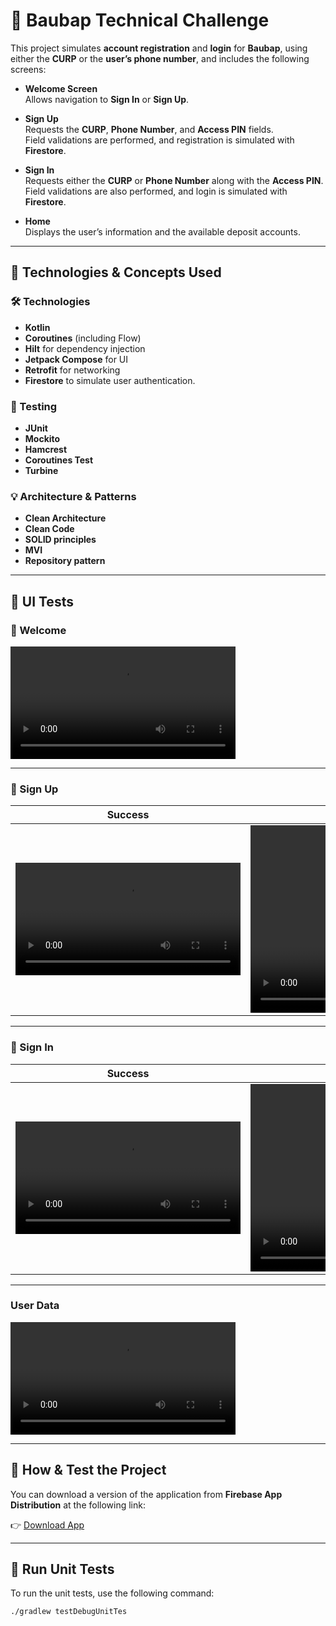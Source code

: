 # 🏦 Baubap Technical Challenge

This project simulates **account registration** and **login** for **Baubap**, using either the **CURP** or the **user’s phone number**, and includes the following screens:

- **Welcome Screen**  
  Allows navigation to **Sign In** or **Sign Up**.  

- **Sign Up**  
  Requests the **CURP**, **Phone Number**, and **Access PIN** fields.  
  Field validations are performed, and registration is simulated with **Firestore**.  

- **Sign In**  
  Requests either the **CURP** or **Phone Number** along with the **Access PIN**.  
  Field validations are also performed, and login is simulated with **Firestore**.  

- **Home**  
  Displays the user’s information and the available deposit accounts.  
  
---

## 📌 Technologies & Concepts Used

### 🛠 Technologies

- **Kotlin**
- **Coroutines** (including Flow)
- **Hilt** for dependency injection
- **Jetpack Compose** for UI
- **Retrofit** for networking
- **Firestore** to simulate user authentication.

### 🧪 Testing

- **JUnit**
- **Mockito**
- **Hamcrest**
- **Coroutines Test**
- **Turbine**


### 💡 Architecture & Patterns

- **Clean Architecture**
- **Clean Code**
- **SOLID principles**
- **MVI**
- **Repository pattern**

---

## 🧪 UI Tests

### 👋 Welcome
<video src="https://github.com/user-attachments/assets/a5f252ae-30eb-42f6-8b36-e769ce381d01" width="360" controls></video> 

---

###  📝 Sign Up

| Success | Error Fields | Error |
|-|-|-|
| <video src="https://github.com/user-attachments/assets/6a17d6d8-de56-49bc-82a7-74dfe6c2d6ed" width="360" controls></video>  | <video src="https://github.com/user-attachments/assets/d6cdb8e2-8bfe-4bcc-b742-4b55e3e28d59" width="600"> width="360" controls></video> | <video src="https://github.com/user-attachments/assets/ae92045a-a5eb-4dec-8194-16739775396b" width="600"> width="360" controls></video> |

---






###  🔐 Sign In

| Success | Error Fields | Error |
|-|-|-|
| <video src="https://github.com/user-attachments/assets/6558a8e2-d1af-4890-8ee9-4d0a1f835e36" width="360" controls></video>  | <video src="https://github.com/user-attachments/assets/1735fb83-1ce5-48fa-8a88-eab65b79c976" width="600"> width="360" controls></video> | <video src="https://github.com/user-attachments/assets/33ee002c-3b94-40d3-bce1-4e926281c38a" width="600"> width="360" controls></video> |

---


###   User Data

<video src="https://github.com/user-attachments/assets/47c54679-b3ca-4ef6-8e74-4811a63696fe" width="360" controls></video>

---

## 🧪 How & Test the Project
You can download a version of the application from **Firebase App Distribution** at the following link:  

👉 [Download App](https://appdistribution.firebase.dev/i/76b3aa2f7b65f011)

---

## 🧪 Run Unit Tests

To run the unit tests, use the following command:

```bash
./gradlew testDebugUnitTes
```


